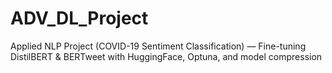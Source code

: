 # ADV_DL_Project
Applied NLP Project (COVID-19 Sentiment Classification) — Fine-tuning DistilBERT &amp; BERTweet with HuggingFace, Optuna, and model compression
